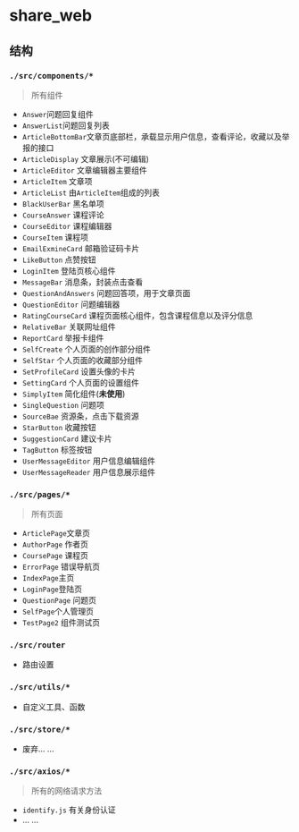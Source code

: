 # share_web
## 结构
### `./src/components/*`
> 所有组件  
- `Answer`问题回复组件
- `AnswerList`问题回复列表
- `ArticleBottomBar`文章页底部栏，承载显示用户信息，查看评论，收藏以及举报的接口
- `ArticleDisplay` 文章展示(不可编辑)
- `ArticleEditor` 文章编辑器主要组件
- `ArticleItem` 文章项  
- `ArticleList` 由`ArticleItem`组成的列表
- `BlackUserBar` 黑名单项
- `CourseAnswer` 课程评论
- `CourseEditor` 课程编辑器  
- `CourseItem` 课程项  
- `EmailExmineCard` 邮箱验证码卡片
- `LikeButton` 点赞按钮  
- `LoginItem` 登陆页核心组件  
- `MessageBar` 消息条，封装点击查看 
- `QuestionAndAnswers` 问题回答项，用于文章页面  
- `QuestionEditor` 问题编辑器  
- `RatingCourseCard` 课程页面核心组件，包含课程信息以及评分信息
- `RelativeBar` 关联网址组件
- `ReportCard` 举报卡组件  
- `SelfCreate` 个人页面的创作部分组件  
- `SelfStar` 个人页面的收藏部分组件
- `SetProfileCard` 设置头像的卡片
- `SettingCard` 个人页面的设置组件  
- `SimplyItem` 简化组件(**未使用**)
- `SingleQuestion` 问题项
- `SourceBae` 资源条，点击下载资源  
- `StarButton` 收藏按钮
- `SuggestionCard` 建议卡片
- `TagButton` 标签按钮
- `UserMessageEditor` 用户信息编辑组件
- `UserMessageReader` 用户信息展示组件
### `./src/pages/*`
> 所有页面
- `ArticlePage`文章页
- `AuthorPage` 作者页
- `CoursePage` 课程页  
- `ErrorPage` 错误导航页
- `IndexPage`主页
- `LoginPage`登陆页
- `QuestionPage` 问题页
- `SelfPage`个人管理页
- `TestPage2` 组件测试页  
### `./src/router`
- 路由设置
### `./src/utils/*`
- 自定义工具、函数  
### `./src/store/*` 
- 废弃... ...
### `./src/axios/*`
> 所有的网络请求方法
- `identify.js` 有关身份认证
- ... ...



